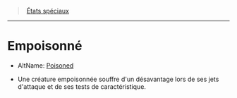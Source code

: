 ﻿---
!GenericItem
Id: conditions_hd.md#empoisonné
ParentLink: conditions_hd.md#États-spéciaux
Name: Empoisonné
ParentName: États spéciaux
NameLevel: 1
AltName: '[Poisoned](srd_conditions_poisoned.md)'
Attributes:
  Name: Empoisonné
  Markdown: >+
    # <!--Name-->Empoisonné<!--/Name-->


    - AltName: <!--AltName-->[Poisoned](srd_conditions_poisoned.md)<!--/AltName-->


    * Une créature empoisonnée souffre d'un désavantage lors de ses jets d'attaque et de ses tests de caractéristique.

  AltName: '[Poisoned](srd_conditions_poisoned.md)'
AttributesDictionary: >+
  Name: Empoisonné

  Markdown: >+

    # <!--Name-->Empoisonné<!--/Name-->





    - AltName: <!--AltName-->[Poisoned](srd_conditions_poisoned.md)<!--/AltName-->





    * Une créature empoisonnée souffre d'un désavantage lors de ses jets d'attaque et de ses tests de caractéristique.



  AltName: '[Poisoned](srd_conditions_poisoned.md)'

---
> [États spéciaux](hd_conditions.md)

---

# Empoisonné

- AltName: [Poisoned](srd_conditions_poisoned.md)

* Une créature empoisonnée souffre d'un désavantage lors de ses jets d'attaque et de ses tests de caractéristique.

